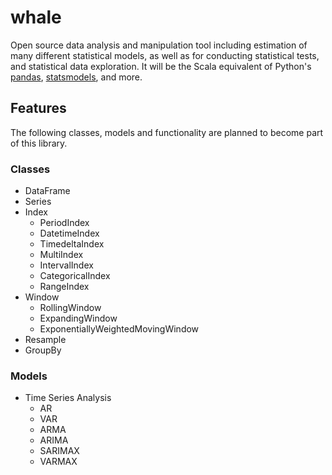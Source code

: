 # whale

Open source data analysis and manipulation tool including estimation of many different statistical models, as well as for conducting statistical tests, and statistical data exploration. It will be the Scala equivalent of Python's [pandas](https://pandas.pydata.org), [statsmodels](https://www.statsmodels.org/stable/index.html), and more. 

## Features
The following classes, models and functionality are planned to become part of this library. 

### Classes
  * DataFrame
  * Series
  * Index
    * PeriodIndex
    * DatetimeIndex
    * TimedeltaIndex
    * MultiIndex
    * IntervalIndex
    * CategoricalIndex
    * RangeIndex
  * Window 
    * RollingWindow
    * ExpandingWindow
    * ExponentiallyWeightedMovingWindow
  * Resample
  * GroupBy
 
### Models
  * Time Series Analysis
    * AR
    * VAR
    * ARMA
    * ARIMA
    * SARIMAX
    * VARMAX
